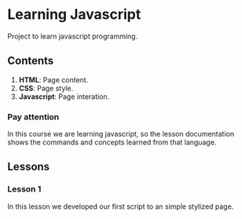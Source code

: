 # Learning Javascript

Project to learn javascript programming.

## Contents

1. **HTML**: Page content.
2. **CSS**: Page style.
3. **Javascript**: Page interation.

### Pay attention

In this course we are learning javascript, so the lesson documentation shows the commands and concepts learned from that language.

## Lessons

### Lesson 1

In this lesson we developed our first script to an simple stylized page.